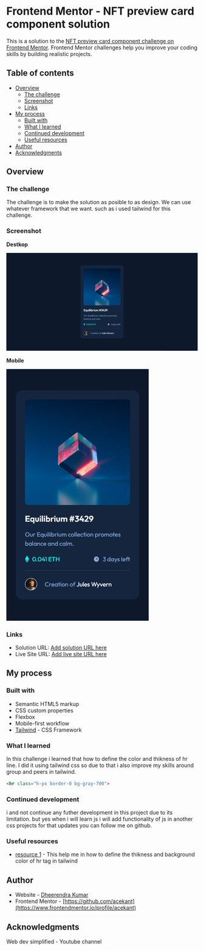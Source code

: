 # Frontend Mentor - NFT preview card component solution

This is a solution to the [NFT preview card component challenge on Frontend Mentor](https://www.frontendmentor.io/challenges/nft-preview-card-component-SbdUL_w0U). Frontend Mentor challenges help you improve your coding skills by building realistic projects. 

## Table of contents

- [Overview](#overview)
  - [The challenge](#the-challenge)
  - [Screenshot](#screenshot)
  - [Links](#links)
- [My process](#my-process)
  - [Built with](#built-with)
  - [What I learned](#what-i-learned)
  - [Continued development](#continued-development)
  - [Useful resources](#useful-resources)
- [Author](#author)
- [Acknowledgments](#acknowledgments)


## Overview

### The challenge

The challenge is to make the solution as posible to as design. We can use whatever framework that we want. such as i used tailwind for this challenge.

### Screenshot

**Destkop**

![desktop screenshot](./screenshots/desktop.png)

**Mobile**

![mobile screenshot](./screenshots/mobile.png)

### Links

- Solution URL: [Add solution URL here](https://github.com/acekant/fm-nft-card)
- Live Site URL: [Add live site URL here](https://acekant.github.io/fm-nft-card/)

## My process

### Built with

- Semantic HTML5 markup
- CSS custom properties
- Flexbox
- Mobile-first workflow
- [Tailwind](https://tailwindcss.com/) - CSS Framework



### What I learned

In this challenge i learned that how to define the color and thikness of hr line. I did it using tailwind css so due to that i also improve my skills around group and peers in tailwind.


```html
<hr class="h-px border-0 bg-gray-700">

```


### Continued development

i and not continue any futher development in this project due to its limitation. but yes when i will learn js i will add functionality of js in another css projects for that updates you can follow me on github.


### Useful resources

- [resource 1](https://flowbite.com/docs/typography/hr/) - This help me in how to define the thikness and background color of hr tag in tailwind


## Author

- Website - [Dheerendra Kumar]()
- Frontend Mentor - [https://github.com/acekant](https://www.frontendmentor.io/profile/acekant)

## Acknowledgments

Web dev simplified - Youtube channel
